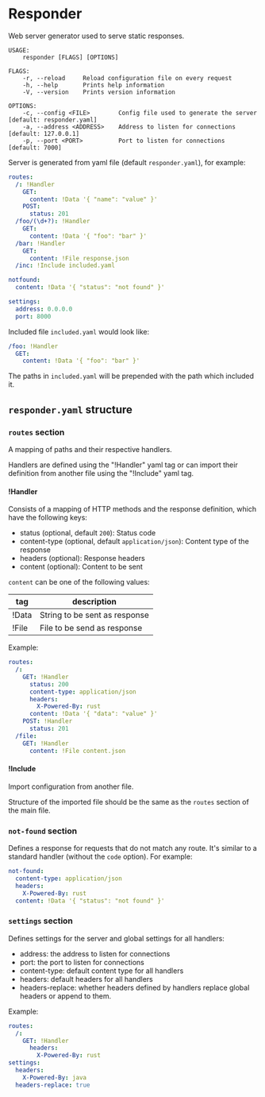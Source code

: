# Responder

Web server generator used to serve static responses.

```
USAGE:
    responder [FLAGS] [OPTIONS]

FLAGS:
    -r, --reload     Reload configuration file on every request
    -h, --help       Prints help information
    -V, --version    Prints version information

OPTIONS:
    -c, --config <FILE>        Config file used to generate the server [default: responder.yaml]
    -a, --address <ADDRESS>    Address to listen for connections [default: 127.0.0.1]
    -p, --port <PORT>          Port to listen for connections [default: 7000]
```

Server is generated from yaml file (default `responder.yaml`), for example:

```yaml
routes:
  /: !Handler
    GET:
      content: !Data '{ "name": "value" }'
    POST:
      status: 201
  /foo/(\d+?): !Handler
    GET:
      content: !Data '{ "foo": "bar" }'
  /bar: !Handler
    GET:
      content: !File response.json
  /inc: !Include included.yaml

notfound:
  content: !Data '{ "status": "not found" }'

settings:
  address: 0.0.0.0
  port: 8000
```

Included file `included.yaml` would look like:

```yaml
/foo: !Handler
  GET:
    content: !Data '{ "foo": "bar" }'
```

The paths in `included.yaml` will be prepended with the path which included it.

## `responder.yaml` structure

### `routes` section

A mapping of paths and their respective handlers.

Handlers are defined using the "!Handler" yaml tag or can import their definition from another file using the "!Include" yaml tag.

#### !Handler

Consists of a mapping of HTTP methods and the response definition, which have the following keys:

* status (optional, default `200`): Status code
* content-type (optional, default `application/json`): Content type of the response
* headers (optional): Response headers
* content (optional): Content to be sent

`content` can be one of the following values:

tag   | description
------|------------------------------
!Data | String to be sent as response
!File | File to be send as response

Example:

```yaml
routes:
  /:
    GET: !Handler
      status: 200
      content-type: application/json
      headers:
        X-Powered-By: rust
      content: !Data '{ "data": "value" }'
    POST: !Handler
      status: 201
  /file:
    GET: !Handler
      content: !File content.json
```

#### !Include

Import configuration from another file.

Structure of the imported file should be the same as the `routes` section of the main file.

### `not-found` section

Defines a response for requests that do not match any route. It's similar to a
standard handler (without the `code` option). For example:

```yaml
not-found:
  content-type: application/json
  headers:
    X-Powered-By: rust
  content: !Data '{ "status": "not found" }'
```

### `settings` section

Defines settings for the server and global settings for all handlers:

* address: the address to listen for connections
* port: the port to listen for connections
* content-type: default content type for all handlers
* headers: default headers for all handlers
* headers-replace: whether headers defined by handlers replace global headers or
append to them.

Example:

```yaml
routes:
  /:
    GET: !Handler
      headers:
        X-Powered-By: rust
settings:
  headers:
    X-Powered-By: java
  headers-replace: true
```
